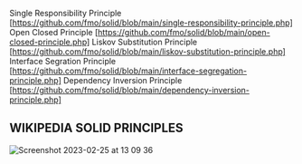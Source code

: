 Single Responsibility Principle [https://github.com/fmo/solid/blob/main/single-responsibility-principle.php]
Open Closed Principle [https://github.com/fmo/solid/blob/main/open-closed-principle.php]
Liskov Substitution Principle [https://github.com/fmo/solid/blob/main/liskov-substitution-principle.php]
Interface Segration Principle [https://github.com/fmo/solid/blob/main/interface-segregation-principle.php]
Dependency Inversion Principle [https://github.com/fmo/solid/blob/main/dependency-inversion-principle.php]

## WIKIPEDIA SOLID PRINCIPLES

![Screenshot 2023-02-25 at 13 09 36](https://user-images.githubusercontent.com/17226/221356084-2c58257b-69d3-426b-9fc5-49406378528c.png)
